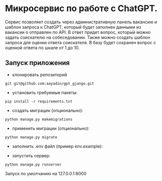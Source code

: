 # Микросервис по работе с ChatGPT.

Сервис позволяет создать через административную панель вакансию и шаблон запроса к ChatGPT, который будет заполнен данными из вакансии о отправлен по API. В ответ придет вопрос, который можно задать соискателю на собеседовании.
Также можно создать шаблон запроса для оценки ответа соискателя. В базу будет сохранен вопрос с оценкой ответа по шкале от 1 до 10.

## Запуск приложения ##
- клонировать репозиторий
```
git git@github.com:aayadin/gpt_gjango.git
```
- установить требуемые пакеты:
```
pip install -r requirements.txt
```
- создать миграции (опционально):
```
python manage.py makemigrations
```
- применить миграции (опционально):
```
python manage.py migrate
```
- заполнить .env файл (пример env.example):


- запустить сервер:
```
python manage.py runserver
```

Запуск по умолчанию на 127.0.0.1:8000
